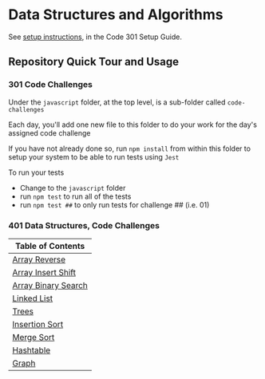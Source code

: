# Data Structures and Algorithms

See [setup instructions](https://codefellows.github.io/setup-guide/code-301/3-code-challenges), in the Code 301 Setup Guide.

## Repository Quick Tour and Usage

### 301 Code Challenges

Under the `javascript` folder, at the top level, is a sub-folder called `code-challenges`

Each day, you'll add one new file to this folder to do your work for the day's assigned code challenge

If you have not already done so, run `npm install` from within this folder to setup your system to be able to run tests using `Jest`

To run your tests

- Change to the `javascript` folder
- run `npm test` to run all of the tests
- run `npm test ##` to only run tests for challenge ## (i.e. 01)

### 401 Data Structures, Code Challenges

|Table of Contents|
|---|
|[Array Reverse](./javascript/array-reverse/README.md)|
|[Array Insert Shift](./javascript/array-insert-shift/README.md)|
|[Array Binary Search](./javascript/array-binary-search/README.md)|
|[Linked List](./javascript/linked-list/README.md)|
|[Trees](./javascript/trees/README.md)|
|[Insertion Sort](./javascript/sorting/insertion/README.md)|
|[Merge Sort](./javascript/sorting/merge/README.md)|
|[Hashtable](./javascript/hashtable/README.md)|
|[Graph](./javascript/graph/README.md)|
